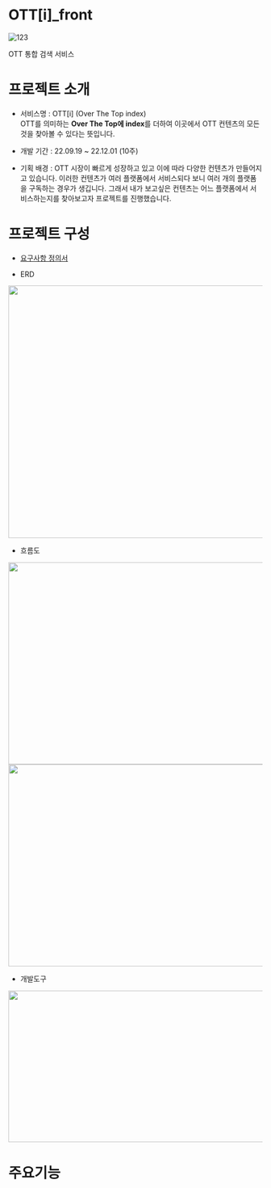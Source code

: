 # OTT[i]_front
![123](https://user-images.githubusercontent.com/107896443/214588286-967ce52b-5779-4161-99fe-83a03a720ab8.PNG)

OTT 통합 검색 서비스

# 프로젝트 소개

* 서비스명 : OTT[i] (Over The Top index)<br>
OTT를 의미하는 **Over The Top에 index**를 더하여 이곳에서 OTT 컨텐츠의 모든 것을 찾아볼 수 있다는 뜻입니다.

* 개발 기간 : 22.09.19 ~ 22.12.01 (10주)

* 기획 배경 : OTT 시장이 빠르게 성장하고 있고 이에 따라 다양한 컨텐츠가 만들어지고 있습니다. 
이러한 컨텐츠가 여러 플랫폼에서 서비스되다 보니 여러 개의 플랫폼을 구독하는 경우가 생깁니다.
그래서 내가 보고싶은 컨텐츠는 어느 플랫폼에서 서비스하는지를 찾아보고자 프로젝트를 진행했습니다.

# 프로젝트 구성
* [요구사항 정의서](https://docs.google.com/spreadsheets/d/1-7kSvDESWseuUXrKjGh8FbcdoKVMm8ZNkVR0wmdT8AU/edit#gid=1231667594)

* ERD
<img src="https://user-images.githubusercontent.com/107896443/214768359-1d1dda67-7ff5-4ff9-ae67-b51db6bb4edf.png"  width="800" height="500"/>

* 흐름도
<img src="https://user-images.githubusercontent.com/107896443/214767556-39be91ab-6ff1-4082-9afa-7b773e4205fc.png"  width="800" height="400"/>
<img src="https://user-images.githubusercontent.com/107896443/214767605-ccfab212-ad6a-4b7f-a8f9-588dc56cfc2f.png"  width="800" height="400"/>

* 개발도구
<img src="https://user-images.githubusercontent.com/107896443/214773365-592220c4-91a5-41fb-85f3-3be120216262.png"  width="800" height="300"/>

# 주요기능
